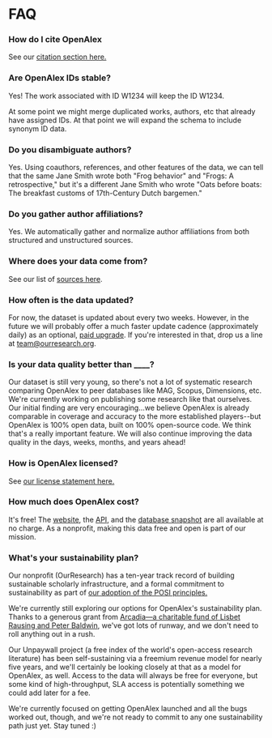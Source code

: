 # FAQ

### How do I cite OpenAlex

See our [citation section here.](./#citation)

### Are OpenAlex IDs stable?

Yes! The work associated with ID W1234 will keep the ID W1234.

At some point we might merge duplicated works, authors, etc that already have assigned IDs. At that point we will expand the schema to include synonym ID data.

### Do you disambiguate authors?

Yes. Using coauthors, references, and other features of the data, we can tell that the same Jane Smith wrote both "Frog behavior" and "Frogs: A retrospective," but it's a different Jane Smith who wrote "Oats before boats: The breakfast customs of 17th-Century Dutch bargemen."

### Do you gather author affiliations?

Yes. We automatically gather and normalize author affiliations from both structured and unstructured sources.

### Where does your data come from?

See our list of [sources here](about-the-data.md#sources).

### How often is the data updated?

For now, the dataset is updated about every two weeks. However, in the future we will probably offer a much faster update cadence (approximately daily) as an optional, [paid upgrade](faq.md#whats-your-sustainability-plan). If you're interested in that,  drop us a line at [team@ourresearch.org](mailto:team@ourresearch.org).

### Is your data quality better than \_\_\_\_?

Our dataset is still very young, so there's not a lot of systematic research comparing OpenAlex to peer databases like MAG, Scopus, Dimensions, etc. We're currently working on publishing some research like that ourselves. Our initial finding are very encouraging...we believe OpenAlex is already comparable in coverage and accuracy to the more established players--but OpenAlex is 100% open data, built on 100% open-source code. We think that's a really important feature. We will also continue improving the data quality in the days, weeks, months, and years ahead!&#x20;

### How is OpenAlex licensed?&#x20;

See [our license statement here.](license.md)

### How much does OpenAlex cost?

It's free! The [website](website.md), the [API](api/), and the [database snapshot](download-snapshot/) are all available at no charge. As a nonprofit, making this data free and open is part of our mission.

### What's your sustainability plan?

Our nonprofit (OurResearch) has a ten-year track record of building sustainable scholarly infrastructure, and a formal commitment to sustainability as part of [our adoption of the POSI principles.](https://blog.ourresearch.org/posi/)&#x20;

We're currently still exploring our options for OpenAlex's sustainability plan. Thanks to a generous grant from [Arcadia—a charitable fund of Lisbet Rausing and Peter Baldwin](https://www.arcadiafund.org.uk), we've got lots of runway, and we don't need to roll anything out in a rush.

Our Unpaywall project (a free index of the world's open-access research literature) has been self-sustaining via a freemium revenue model for nearly five years, and we'll certainly be looking closely at that as a model for OpenAlex, as well. Access to the data will always be free for everyone, but some kind of high-throughput, SLA access is potentially something we could add later for a fee.&#x20;

We're currently focused on getting OpenAlex launched and all the bugs worked out, though, and we're not ready to commit to any one sustainability path just yet. Stay tuned :)

